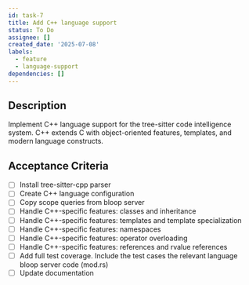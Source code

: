 ```yaml
---
id: task-7
title: Add C++ language support
status: To Do
assignee: []
created_date: '2025-07-08'
labels:
  - feature
  - language-support
dependencies: []
---
```


## Description

Implement C++ language support for the tree-sitter code intelligence system. C++ extends C with object-oriented features, templates, and modern language constructs.

## Acceptance Criteria

- [ ] Install tree-sitter-cpp parser
- [ ] Create C++ language configuration
- [ ] Copy scope queries from bloop server
- [ ] Handle C++-specific features: classes and inheritance
- [ ] Handle C++-specific features: templates and template specialization
- [ ] Handle C++-specific features: namespaces
- [ ] Handle C++-specific features: operator overloading
- [ ] Handle C++-specific features: references and rvalue references
- [ ] Add full test coverage. Include the test cases the relevant language bloop server code (mod.rs)
- [ ] Update documentation
